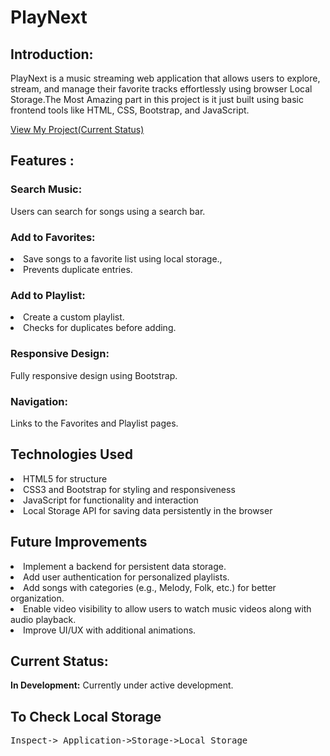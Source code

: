 # PlayNext

## Introduction: 
PlayNext  is a music streaming web application that allows users to explore, stream, and manage their favorite tracks effortlessly using browser Local Storage.The Most Amazing part in this project is it just built using basic frontend tools like HTML, CSS, Bootstrap, and JavaScript.

<a href="https://pooja-velmurugen.github.io/PlayNext/">View My Project(Current Status)</a>



## Features :
### Search Music:
Users can search for songs using a search bar.

### Add to Favorites:
<li>Save songs to a favorite list using local storage.,</li>
<li>Prevents duplicate entries.</li>

### Add to Playlist:
<li>Create a custom playlist.</li>
<li>Checks for duplicates before adding.</li>

### Responsive Design:
Fully responsive design using Bootstrap.
 
### Navigation:
Links to the Favorites and Playlist pages.


## Technologies Used

<li>HTML5 for structure</li>
<li>CSS3 and Bootstrap for styling and responsiveness</li>
<li>JavaScript for functionality and interaction</li>
<li>Local Storage API for saving data persistently in the browser</li>

## Future Improvements

<li>Implement a backend for persistent data storage.</li>
<li>Add user authentication for personalized playlists.</li>
<li>Add songs with categories (e.g., Melody, Folk, etc.) for better organization.</li>
<li>Enable video visibility to allow users to watch music videos along with audio playback.</li>
<li>Improve UI/UX with additional animations.</li>

## Current Status:
 **In Development:** Currently under active development.

## To Check Local Storage
<pre>Inspect-> Application->Storage->Local Storage</pre>


